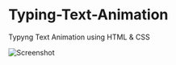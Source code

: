 # Typing-Text-Animation
Typyng Text Animation using HTML &amp; CSS

![Screenshot](Miniatura(1).png)
